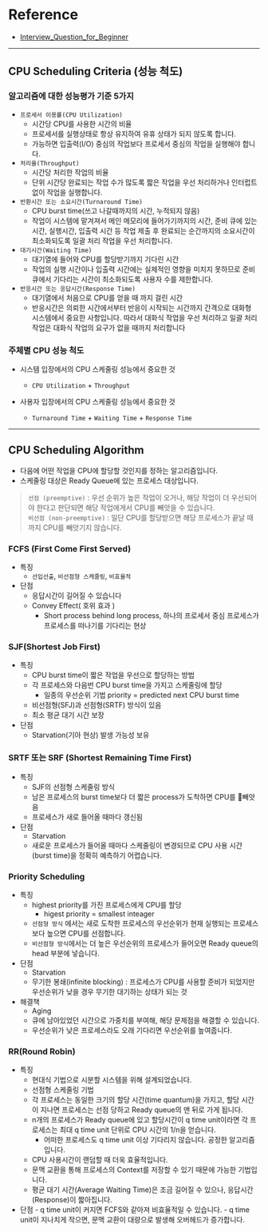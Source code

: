 # Reference

- [ Interview_Question_for_Beginner](https://github.com/JaeYeopHan/Interview_Question_for_Beginner/tree/master/OS#스케줄러)

---

## CPU Scheduling Criteria (성능 척도)

### 알고리즘에 대한 성능평가 기준 5가지

- `프로세서 이용률(CPU Utilization)`
	- 시간당 CPU를 사용한 시간의 비율
	- 프로세서를 실행상태로 항상 유지하여 유휴 상태가 되지 않도록 합니다.
	- 가능하면 입출력(I/O) 중심의 작업보다 프로세서 중심의 작업을 실행해야 합니다.
- `처리율(Throughput)`
	- 시간당 처리한 작업의 비율
	- 단위 시간당 완료되는 작업 수가 많도록 짧은 작업을 우선 처리하거나 인터럽트 없이 작업을 실행합니다.
- `반환시간 또는 소요시간(Turnaround Time)`
	- CPU burst time(쓰고 나갈때까지의 시간, 누적되지 않음)
	- 작업이 시스템에 맡겨져서 메인 메모리에 들어가기까지의 시간, 준비 큐에 있는 시간, 실행시간, 입출력 시간 등 작업 제출 후 완료되는 순간까지의 소요시간이 최소화되도록 일괄 처리 작업을 우선 처리합니다.
- `대기시간(Waiting Time)`
	- 대기열에 들어와 CPU를 할당받기까지 기다린 시간
	- 작업의 실행 시간이나 입출력 시간에는 실제적인 영향을 미치지 못하므로 준비 큐에서 기다리는 시간이 최소화되도록 사용자 수를 제한합니다.
- `반응시간 또는 응답시간(Response Time)`
	- 대기열에서 처음으로 CPU를 얻을 때 까지 걸린 시간
	- 반응시간은 의뢰한 시간에서부터 반응이 시작되는 시간까지 간격으로 대화형 시스템에서 중요한 사항입니다. 따라서 대화식 작업을 우선 처리하고 일괄 처리 작업은 대화식 작업의 요구가 없을 때까지 처리합니다

### 주체별 CPU 성능 척도

- 시스템 입장에서의 CPU 스케줄링 성능에서 중요한 것
	- `CPU Utilization`  + `Throughput`

- 사용자 입장에서의 CPU 스케줄링 성능에서 중요한 것
	- `Turnaround Time` + `Waiting Time` + `Response Time`

---

## CPU Scheduling Algorithm

- 다음에 어떤 작업을 CPU에 할당할 것인지를 정하는 알고리즘입니다.
- 스케줄링 대상은 Ready Queue에 있는 프로세스 대상입니다.

> `선점 (preemptive)` : 우선 순위가 높은 작업이 오거나, 해당 작업이 더 우선되어야 한다고 판단되면 해당 작업에게서 CPU를 빼앗을 수 있습니다. <br>
> `비선점 (non-preemptive)` : 일단 CPU를 할당받으면 해당 프로세스가 끝날 때까지 CPU를 빼앗기지 않습니다.

### FCFS (First Come First Served)

- 특징
	- `선입선출`,  `비선점형 스케줄링`,  `비효율적`
- 단점
	- 응답시간이 길어질 수 있습니다
	- Convey Effect( 호위 효과 )
		- Short process behind long process, 하나의 프로세서 중심 프로세스가 프로세스를 떠나기를 기다리는 현상


### SJF(Shortest Job First)

- 특징
	- CPU burst time이 짧은 작업을 우선으로 할당하는 방법
	- 각 프로세스와 다음번 CPU burst time을 가지고 스케줄링에 할당
		- 일종의 우선순위 기법 priority = predicted next CPU burst time
	- 비선점형(SFJ)과 선점형(SRTF) 방식이 있음
	- 최소 평균 대기 시간 보장
- 단점
	- Starvation(기아 현상) 발생 가능성 보유

### SRTF 또는 SRF (Shortest Remaining Time First)

- 특징
	- SJF의 선점형 스케줄링 방식
	- 남은 프로세스의 burst time보다 더 짧은 process가 도착하면 CPU를 빼앗음
	- 프로세스가 새로 들어올 때마다 갱신됨
- 단점
	- Starvation
	- 새로운 프로세스가 들어올 때마다 스케줄링이 변경되므로 CPU 사용 시간(burst time)을 정확히 예측하기 어렵습니다.

### Priority Scheduling

- 특징
	- highest priority를 가진 프로세스에게 CPU를 할당
		- higest priority = smallest inteager
	- `선점형 방식` 에서는 새로 도착한 프로세스의 우선순위가 현재 실행되는 프로세스보다 높으면 CPU를 선점합니다.
	- `비선점형 방식`에서는 더 높은 우선순위의 프로세스가 들어오면 Ready queue의 head 부분에 넣습니다.
- 단점
	- Starvation
	- 무기한 봉쇄(infinite blocking) : 프로세스가 CPU를 사용할 준비가 되었지만 우선순위가 낮을 경우 무기한 대기하는 상태가 되는 것
- 해결책
	- Aging
	-  큐에 남아있었던 시간으로 가중치를 부여해, 해당 문제점을 해결할 수 있습니다.
	- 우선순위가 낮은 프로세스라도 오래 기다리면 우선순위를 높여줍니다.


### RR(Round Robin)

- 특징
	- 현대식 기법으로 시분할 시스템을 위해 설계되었습니다.
	- 선점형 스케줄링 기법
	- 각 프로세스는 동일한 크기의 할당 시간(time quantum)을 가지고, 할당 시간이 지나면 프로세스는 선점 당하고 Ready queue의 맨 뒤로 가게 됩니다.
	- n개의 프로세스가 Ready queue에 있고 할당시간이 q time unit이라면 각 프로세스는 최대 q time unit 단위로 CPU 시간의 1/n을 얻습니다.
		- 어떠한 프로세스도 q time unit 이상 기다리지 않습니다. 공정한 알고리즘입니다.
	- CPU 사용시간이 랜덤할 때 더욱 효율적입니다.
	- 문맥 교환을 통해 프로세스의 Context를 저장할 수 있기 때문에 가능한 기법입니다.
	- 평균 대기 시간(Average Waiting Time)은 조금 길어질 수 있으나, 응답시간(Response)이 짧아집니다.
- 단점
		- q time unit이 커지면 FCFS와 같아져 비효율적일 수 있습니다.
		- q time unit이 지나치게 작으면, 문맥 교환이 대량으로 발생해 오버헤드가 증가합니다.
